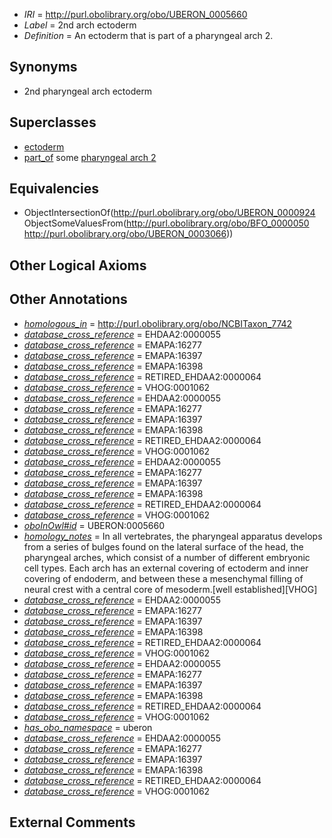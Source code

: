  * *IRI* = http://purl.obolibrary.org/obo/UBERON_0005660
 * *Label* = 2nd arch ectoderm
 * *Definition* = An ectoderm that is part of a pharyngeal arch 2.

## Synonyms

 * 2nd pharyngeal arch ectoderm

## Superclasses

 * [ectoderm](../../UBERON/24/UBERON_0000924.md)
 * [part_of](../../BFO/50/BFO_0000050.md) some [pharyngeal arch 2](../../UBERON/66/UBERON_0003066.md)

## Equivalencies

 * ObjectIntersectionOf(<http://purl.obolibrary.org/obo/UBERON_0000924> ObjectSomeValuesFrom(<http://purl.obolibrary.org/obo/BFO_0000050> <http://purl.obolibrary.org/obo/UBERON_0003066>))

## Other Logical Axioms


## Other Annotations

 * *[homologous_in](../../core#homologous/in/core#homologous_in.md)* = http://purl.obolibrary.org/obo/NCBITaxon_7742
 * *[database_cross_reference](../../ef/oboInOwl#hasDbXref.md)* = EHDAA2:0000055
 * *[database_cross_reference](../../ef/oboInOwl#hasDbXref.md)* = EMAPA:16277
 * *[database_cross_reference](../../ef/oboInOwl#hasDbXref.md)* = EMAPA:16397
 * *[database_cross_reference](../../ef/oboInOwl#hasDbXref.md)* = EMAPA:16398
 * *[database_cross_reference](../../ef/oboInOwl#hasDbXref.md)* = RETIRED_EHDAA2:0000064
 * *[database_cross_reference](../../ef/oboInOwl#hasDbXref.md)* = VHOG:0001062
 * *[database_cross_reference](../../ef/oboInOwl#hasDbXref.md)* = EHDAA2:0000055
 * *[database_cross_reference](../../ef/oboInOwl#hasDbXref.md)* = EMAPA:16277
 * *[database_cross_reference](../../ef/oboInOwl#hasDbXref.md)* = EMAPA:16397
 * *[database_cross_reference](../../ef/oboInOwl#hasDbXref.md)* = EMAPA:16398
 * *[database_cross_reference](../../ef/oboInOwl#hasDbXref.md)* = RETIRED_EHDAA2:0000064
 * *[database_cross_reference](../../ef/oboInOwl#hasDbXref.md)* = VHOG:0001062
 * *[database_cross_reference](../../ef/oboInOwl#hasDbXref.md)* = EHDAA2:0000055
 * *[database_cross_reference](../../ef/oboInOwl#hasDbXref.md)* = EMAPA:16277
 * *[database_cross_reference](../../ef/oboInOwl#hasDbXref.md)* = EMAPA:16397
 * *[database_cross_reference](../../ef/oboInOwl#hasDbXref.md)* = EMAPA:16398
 * *[database_cross_reference](../../ef/oboInOwl#hasDbXref.md)* = RETIRED_EHDAA2:0000064
 * *[database_cross_reference](../../ef/oboInOwl#hasDbXref.md)* = VHOG:0001062
 * *[oboInOwl#id](../../id/oboInOwl#id.md)* = UBERON:0005660
 * *[homology_notes](../../UBPROP/03/UBPROP_0000003.md)* = In all vertebrates, the pharyngeal apparatus develops from a series of bulges found on the lateral surface of the head, the pharyngeal arches, which consist of a number of different embryonic cell types. Each arch has an external covering of ectoderm and inner covering of endoderm, and between these a mesenchymal filling of neural crest with a central core of mesoderm.[well established][VHOG]
 * *[database_cross_reference](../../ef/oboInOwl#hasDbXref.md)* = EHDAA2:0000055
 * *[database_cross_reference](../../ef/oboInOwl#hasDbXref.md)* = EMAPA:16277
 * *[database_cross_reference](../../ef/oboInOwl#hasDbXref.md)* = EMAPA:16397
 * *[database_cross_reference](../../ef/oboInOwl#hasDbXref.md)* = EMAPA:16398
 * *[database_cross_reference](../../ef/oboInOwl#hasDbXref.md)* = RETIRED_EHDAA2:0000064
 * *[database_cross_reference](../../ef/oboInOwl#hasDbXref.md)* = VHOG:0001062
 * *[database_cross_reference](../../ef/oboInOwl#hasDbXref.md)* = EHDAA2:0000055
 * *[database_cross_reference](../../ef/oboInOwl#hasDbXref.md)* = EMAPA:16277
 * *[database_cross_reference](../../ef/oboInOwl#hasDbXref.md)* = EMAPA:16397
 * *[database_cross_reference](../../ef/oboInOwl#hasDbXref.md)* = EMAPA:16398
 * *[database_cross_reference](../../ef/oboInOwl#hasDbXref.md)* = RETIRED_EHDAA2:0000064
 * *[database_cross_reference](../../ef/oboInOwl#hasDbXref.md)* = VHOG:0001062
 * *[has_obo_namespace](../../ce/oboInOwl#hasOBONamespace.md)* = uberon
 * *[database_cross_reference](../../ef/oboInOwl#hasDbXref.md)* = EHDAA2:0000055
 * *[database_cross_reference](../../ef/oboInOwl#hasDbXref.md)* = EMAPA:16277
 * *[database_cross_reference](../../ef/oboInOwl#hasDbXref.md)* = EMAPA:16397
 * *[database_cross_reference](../../ef/oboInOwl#hasDbXref.md)* = EMAPA:16398
 * *[database_cross_reference](../../ef/oboInOwl#hasDbXref.md)* = RETIRED_EHDAA2:0000064
 * *[database_cross_reference](../../ef/oboInOwl#hasDbXref.md)* = VHOG:0001062

## External Comments

